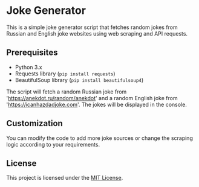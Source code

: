 # Joke Generator

This is a simple joke generator script that fetches random jokes from Russian and English joke websites using web scraping and API requests.

## Prerequisites

- Python 3.x
- Requests library (`pip install requests`)
- BeautifulSoup library (`pip install beautifulsoup4`)


The script will fetch a random Russian joke from 'https://anekdot.ru/random/anekdot' and a random English joke from 'https://icanhazdadjoke.com'. The jokes will be displayed in the console.

## Customization

You can modify the code to add more joke sources or change the scraping logic according to your requirements.

## License

This project is licensed under the [MIT License](LICENSE).

